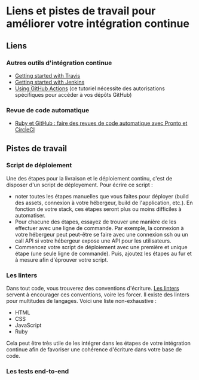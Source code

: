 # Liens et pistes de travail pour améliorer votre intégration continue

## Liens

### Autres outils d'intégration continue

- [Getting started with Travis](https://docs.travis-ci.com/user/tutorial/)
- [Getting started with
  Jenkins](https://jenkins.io/doc/pipeline/tour/getting-started/)
- [Using GitHub Actions](https://lab.github.com/github/hello-github-actions!)
  (ce tutoriel nécessite des autorisations spécifiques pour accéder à vos dépôts
  GitHub)

### Revue de code automatique

- [Ruby et GitHub : faire des revues de code automatique avec Pronto et
  CircleCI](https://lafabrique.kisskissbankbank.com/faire-des-revues-automatiques-de-code-avec-pronto-et-circleci-76f1f7928dfc)

## Pistes de travail

### Script de déploiement

Une des étapes pour la livraison et le déploiement continu, c'est de disposer
d'un script de déployement. Pour écrire ce script :
- noter toutes les étapes manuelles que vous faites pour déployer (build des
  assets, connexion à votre hébergeur, build de l'application, etc.). En
  fonction de votre stack, ces étapes seront plus ou moins difficiles à
  automatiser.
- Pour chacune des étapes, essayez de trouver une manière de les effectuer avec
  une ligne de commande. Par exemple, la connexion à votre hébergeur peut
  peut-être se faire avec une connexion ssh ou un call API si votre hébergeur
  expose une API pour les utilisateurs.
- Commencez votre script de déploiement avec une première et unique étape (une
  seule ligne de commande). Puis, ajoutez les étapes au fur et à mesure afin
  d'éprouver votre script.

### Les linters

Dans tout code, vous trouverez des conventions d'écriture. [Les
linters](https://blog.nathanaelcherrier.com/fr/linting-good-practices/) servent
à encourager ces conventions, voire les forcer. Il existe des linters pour
multitudes de langages. Voici une liste non-exhaustive :
- HTML
- CSS
- JavaScript
- Ruby

Cela peut être très utile de les intégrer dans les étapes de votre intégration
continue afin de favoriser une cohérence d'écriture dans votre base de code.

### Les tests end-to-end
